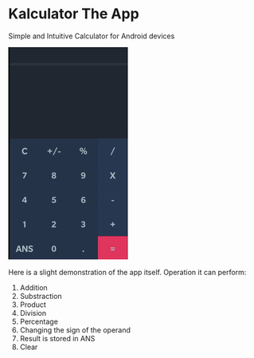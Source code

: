 # Kalculator The App
Simple and Intuitive Calculator for Android devices

![Calculator](https://github.com/Dannyang27/Kalculator/blob/master/pics/calculator.gif)

Here is a slight demonstration of the app itself.
Operation it can perform:

1. Addition
2. Substraction
3. Product
4. Division
5. Percentage
6. Changing the sign of the operand
7. Result is stored in ANS
8. Clear
